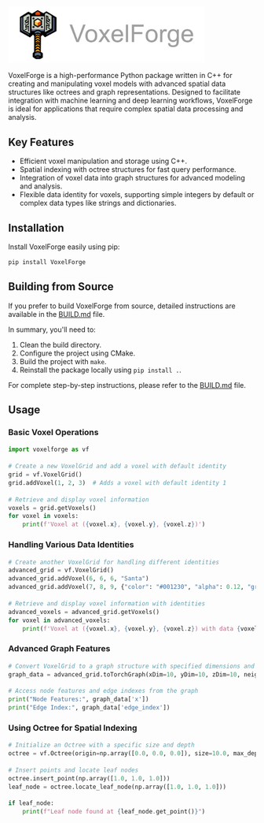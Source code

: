 <img src="https://raw.githubusercontent.com/andrewrgarcia/voxelforge/main/img/banner.png" width="400">

VoxelForge is a high-performance Python package written in C++ for creating and manipulating voxel models with advanced spatial data structures like octrees and graph representations. Designed to facilitate integration with machine learning and deep learning workflows, VoxelForge is ideal for applications that require complex spatial data processing and analysis.

## Key Features

- Efficient voxel manipulation and storage using C++.
- Spatial indexing with octree structures for fast query performance.
- Integration of voxel data into graph structures for advanced modeling and analysis.
- Flexible data identity for voxels, supporting simple integers by default or complex data types like strings and dictionaries.

## Installation

Install VoxelForge easily using pip:

```sh
pip install VoxelForge
```

## Building from Source

If you prefer to build VoxelForge from source, detailed instructions are available in the [BUILD.md](BUILD.md) file.

In summary, you'll need to:

1. Clean the build directory.
2. Configure the project using CMake.
3. Build the project with `make`.
4. Reinstall the package locally using `pip install .`.

For complete step-by-step instructions, please refer to the [BUILD.md](BUILD.md) file.

## Usage

### Basic Voxel Operations

```python
import voxelforge as vf

# Create a new VoxelGrid and add a voxel with default identity
grid = vf.VoxelGrid()
grid.addVoxel(1, 2, 3)  # Adds a voxel with default identity 1

# Retrieve and display voxel information
voxels = grid.getVoxels()
for voxel in voxels:
    print(f'Voxel at ({voxel.x}, {voxel.y}, {voxel.z})')
```

### Handling Various Data Identities

```python
# Create another VoxelGrid for handling different identities
advanced_grid = vf.VoxelGrid()
advanced_grid.addVoxel(6, 6, 6, "Santa")
advanced_grid.addVoxel(7, 8, 9, {"color": "#001230", "alpha": 0.12, "gravity": 0.81  })

# Retrieve and display voxel information with identities
advanced_voxels = advanced_grid.getVoxels()
for voxel in advanced_voxels:
    print(f'Voxel at ({voxel.x}, {voxel.y}, {voxel.z}) with data {voxel.data}')
```

### Advanced Graph Features

```python
# Convert VoxelGrid to a graph structure with specified dimensions and neighboring radius
graph_data = advanced_grid.toTorchGraph(xDim=10, yDim=10, zDim=10, neighboring_radius=1.0)

# Access node features and edge indexes from the graph
print("Node Features:", graph_data['x'])
print("Edge Index:", graph_data['edge_index'])
```

### Using Octree for Spatial Indexing

```python
# Initialize an Octree with a specific size and depth
octree = vf.Octree(origin=np.array([0.0, 0.0, 0.0]), size=10.0, max_depth=3)

# Insert points and locate leaf nodes
octree.insert_point(np.array([1.0, 1.0, 1.0]))
leaf_node = octree.locate_leaf_node(np.array([1.0, 1.0, 1.0]))

if leaf_node:
    print(f"Leaf node found at {leaf_node.get_point()}")
```
